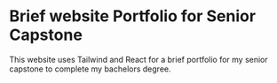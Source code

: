 # Brief website Portfolio for Senior Capstone

This website uses Tailwind and React for a brief portfolio for my senior capstone to complete my bachelors degree.
